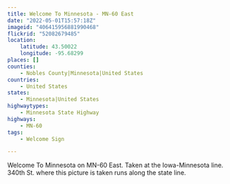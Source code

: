 ```yaml
---
title: Welcome To Minnesota - MN-60 East
date: "2022-05-01T15:57:18Z"
imageid: "406415956881990468"
flickrid: "52082679485"
location:
    latitude: 43.50022
    longitude: -95.68299
places: []
counties:
    - Nobles County|Minnesota|United States
countries:
    - United States
states:
    - Minnesota|United States
highwaytypes:
    - Minnesota State Highway
highways:
    - MN-60
tags:
    - Welcome Sign

---
```

Welcome To Minnesota on MN-60 East.  Taken at the Iowa-Minnesota line.  340th St. where this picture is taken runs along the state line.